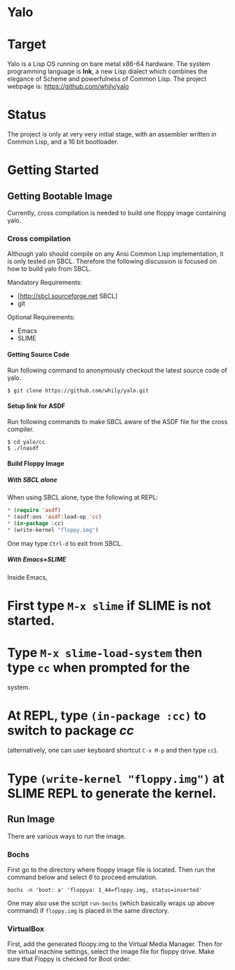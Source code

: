 Yalo
====

# Target

Yalo is a Lisp OS running on bare metal x86-64 hardware. The system
programming language is **Ink**, a new Lisp dialect which combines the
elegance of Scheme and powerfulness of Common Lisp. The project webpage
is: <https://github.com/whily/yalo>

# Status

The project is only at very very initial stage, with an
assembler written in Common Lisp, and a 16 bit bootloader.

# Getting Started

## Getting Bootable Image

Currently, cross compilation is needed to build one floppy image
containing yalo.

### Cross compilation

Although yalo should compile on any Ansi Common Lisp implementation,
it is only tested on SBCL. Therefore the following discussion is
focused on how to build yalo from SBCL.

Mandatory Requirements:
 * [http://sbcl.sourceforge.net SBCL]
 * git

Optional Requirements:
 * Emacs
 * SLIME

#### Getting Source Code

Run following command to anonymously checkout the latest source code
of yalo.

```shell
$ git clone https://github.com/whily/yalo.git
```

#### Setup link for ASDF

Run following commands to make SBCL aware of the ASDF file for the
cross compiler.

```shell
$ cd yalo/cc  
$ ./lnasdf
```

#### Build Floppy Image

##### With SBCL alone

When using SBCL alone, type the following at REPL:

```lisp
* (require 'asdf)
* (asdf:oos 'asdf:load-op 'cc)
* (in-package :cc)
* (write-kernel "floppy.img")
```

One may type `Ctrl-d` to exit from SBCL.

##### With Emacs+SLIME

Inside Emacs,
 # First type `M-x slime` if SLIME is not started.
 # Type `M-x slime-load-system` then type `cc` when prompted for the
 system.
 # At REPL, type `(in-package :cc)` to switch to package *cc*
 (alternatively, one can user keyboard shortcut `C-x M-p` and then type `cc`).
 # Type `(write-kernel "floppy.img")` at SLIME REPL to generate the kernel.

## Run Image

There are various ways to run the image. 

### Bochs

First go to the directory where floppy image file is located. Then run
the command below and select *6* to proceed emulation.

```shell
bochs -n 'boot: a' 'floppya: 1_44=floppy.img, status=inserted'
```

One may also use the script `run-bochs` (which basically wraps up
above command) if `floppy.img` is placed in the same directory.

### VirtualBox

First, add the generated floopy.img to the Virtual Media Manager. Then
for the virtual machine settings, select the image file for floppy
drive. Make sure that Floppy is checked for Boot order.





   
